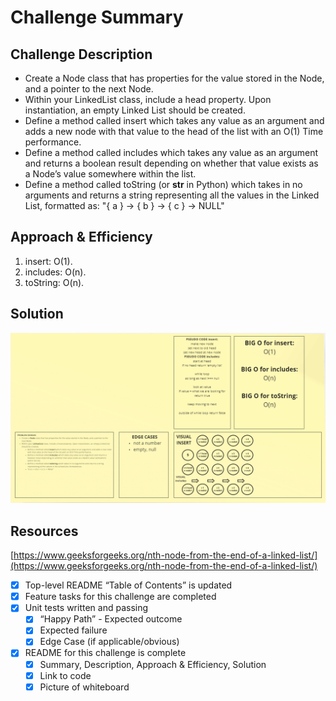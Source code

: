 # Challenge Summary

<!-- Short summary or background information -->

## Challenge Description

- Create a Node class that has properties for the value stored in the Node, and a pointer to the next Node.
- Within your LinkedList class, include a head property. Upon instantiation, an empty Linked List should be created.
- Define a method called insert which takes any value as an argument and adds a new node with that value to the head of the list with an O(1) Time performance.
- Define a method called includes which takes any value as an argument and returns a boolean result depending on whether that value exists as a Node’s value somewhere within the list.
- Define a method called toString (or **str** in Python) which takes in no arguments and returns a string representing all the values in the Linked List, formatted as:
  "{ a } -> { b } -> { c } -> NULL"

## Approach & Efficiency

1. insert: O(1).
1. includes: O(n).
1. toString: O(n).

## Solution

![linked list - diagram](../../../assets/1513LinkedList001.PNG)

## Resources

[https://www.geeksforgeeks.org/nth-node-from-the-end-of-a-linked-list/](https://www.geeksforgeeks.org/nth-node-from-the-end-of-a-linked-list/)

- [x] Top-level README “Table of Contents” is updated
- [x] Feature tasks for this challenge are completed
- [x] Unit tests written and passing
  - [x] “Happy Path” - Expected outcome
  - [x] Expected failure
  - [x] Edge Case (if applicable/obvious)
- [x] README for this challenge is complete
  - [x] Summary, Description, Approach & Efficiency, Solution
  - [x] Link to code
  - [x] Picture of whiteboard
